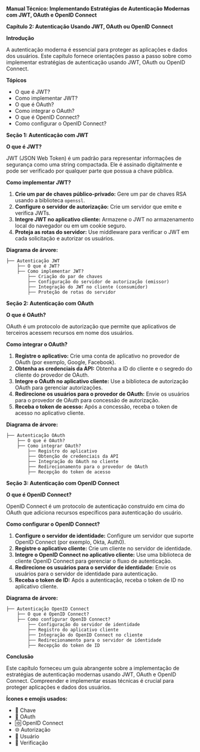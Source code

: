 **Manual Técnico: Implementando Estratégias de Autenticação Modernas com JWT, OAuth e OpenID Connect**

**Capítulo 2: Autenticação Usando JWT, OAuth ou OpenID Connect**

**Introdução**

A autenticação moderna é essencial para proteger as aplicações e dados dos usuários. Este capítulo fornece orientações passo a passo sobre como implementar estratégias de autenticação usando JWT, OAuth ou OpenID Connect.

**Tópicos**

* O que é JWT?
* Como implementar JWT?
* O que é OAuth?
* Como integrar o OAuth?
* O que é OpenID Connect?
* Como configurar o OpenID Connect?

**Seção 1: Autenticação com JWT**

**O que é JWT?**

JWT (JSON Web Token) é um padrão para representar informações de segurança como uma string compactada. Ele é assinado digitalmente e pode ser verificado por qualquer parte que possua a chave pública.

**Como implementar JWT?**

1. **Crie um par de chaves público-privado:** Gere um par de chaves RSA usando a biblioteca `openssl`.
2. **Configure o servidor de autorização:** Crie um servidor que emite e verifica JWTs.
3. **Integre JWT no aplicativo cliente:** Armazene o JWT no armazenamento local do navegador ou em um cookie seguro.
4. **Proteja as rotas do servidor:** Use middleware para verificar o JWT em cada solicitação e autorizar os usuários.

**Diagrama de árvore:**

```
├── Autenticação JWT
    ├── O que é JWT?
    ├── Como implementar JWT?
        ├── Criação do par de chaves
        ├── Configuração do servidor de autorização (emissor)
        ├── Integração do JWT no cliente (consumidor)
        ├── Proteção de rotas do servidor
```

**Seção 2: Autenticação com OAuth**

**O que é OAuth?**

OAuth é um protocolo de autorização que permite que aplicativos de terceiros acessem recursos em nome dos usuários.

**Como integrar o OAuth?**

1. **Registre o aplicativo:** Crie uma conta de aplicativo no provedor de OAuth (por exemplo, Google, Facebook).
2. **Obtenha as credenciais da API:** Obtenha a ID do cliente e o segredo do cliente do provedor de OAuth.
3. **Integre o OAuth no aplicativo cliente:** Use a biblioteca de autorização OAuth para gerenciar autorizações.
4. **Redirecione os usuários para o provedor de OAuth:** Envie os usuários para o provedor de OAuth para concessão de autorização.
5. **Receba o token de acesso:** Após a concessão, receba o token de acesso no aplicativo cliente.

**Diagrama de árvore:**

```
├── Autenticação OAuth
    ├── O que é OAuth?
    ├── Como integrar OAuth?
        ├── Registro do aplicativo
        ├── Obtenção de credenciais da API
        ├── Integração do OAuth no cliente
        ├── Redirecionamento para o provedor de OAuth
        ├── Recepção do token de acesso
```

**Seção 3: Autenticação com OpenID Connect**

**O que é OpenID Connect?**

OpenID Connect é um protocolo de autenticação construído em cima do OAuth que adiciona recursos específicos para autenticação do usuário.

**Como configurar o OpenID Connect?**

1. **Configure o servidor de identidade:** Configure um servidor que suporte OpenID Connect (por exemplo, Okta, Auth0).
2. **Registre o aplicativo cliente:** Crie um cliente no servidor de identidade.
3. **Integre o OpenID Connect no aplicativo cliente:** Use uma biblioteca de cliente OpenID Connect para gerenciar o fluxo de autenticação.
4. **Redirecione os usuários para o servidor de identidade:** Envie os usuários para o servidor de identidade para autenticação.
5. **Receba o token de ID:** Após a autenticação, receba o token de ID no aplicativo cliente.

**Diagrama de árvore:**

```
├── Autenticação OpenID Connect
    ├── O que é OpenID Connect?
    ├── Como configurar OpenID Connect?
        ├── Configuração do servidor de identidade
        ├── Registro do aplicativo cliente
        ├── Integração do OpenID Connect no cliente
        ├── Redirecionamento para o servidor de identidade
        ├── Recepção do token de ID
```

**Conclusão**

Este capítulo forneceu um guia abrangente sobre a implementação de estratégias de autenticação modernas usando JWT, OAuth e OpenID Connect. Compreender e implementar essas técnicas é crucial para proteger aplicações e dados dos usuários.

**Ícones e emojis usados:**

- 🔑 Chave
- 🔗 OAuth
- 🆔 OpenID Connect
- 🌐 Autorização
- 👤 Usuário
- 🔑 Verificação